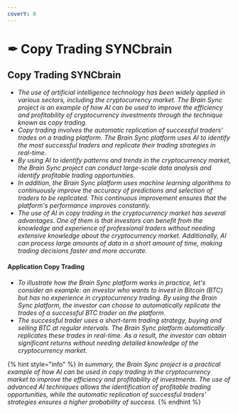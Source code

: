 ```yaml
---
coverY: 0
---
```


# ✒ Copy Trading SYNCbrain

## Copy Trading SYNCbrain

* _The use of artificial intelligence technology has been widely applied in various sectors, including the cryptocurrency market. The Brain Sync project is an example of how AI can be used to improve the efficiency and profitability of cryptocurrency investments through the technique known as copy trading._
* _Copy trading involves the automatic replication of successful traders' trades on a trading platform. The Brain Sync platform uses AI to identify the most successful traders and replicate their trading strategies in real-time._
* _By using AI to identify patterns and trends in the cryptocurrency market, the Brain Sync project can conduct large-scale data analysis and identify profitable trading opportunities._
* _In addition, the Brain Sync platform uses machine learning algorithms to continuously improve the accuracy of predictions and selection of traders to be replicated. This continuous improvement ensures that the platform's performance improves constantly._
* _The use of AI in copy trading in the cryptocurrency market has several advantages. One of them is that investors can benefit from the knowledge and experience of professional traders without needing extensive knowledge about the cryptocurrency market. Additionally, AI can process large amounts of data in a short amount of time, making trading decisions faster and more accurate._

#### Application Copy Trading&#x20;

* _To illustrate how the Brain Sync platform works in practice, let's consider an example: an investor who wants to invest in Bitcoin (BTC) but has no experience in cryptocurrency trading. By using the Brain Sync platform, the investor can choose to automatically replicate the trades of a successful BTC trader on the platform._
* _The successful trader uses a short-term trading strategy, buying and selling BTC at regular intervals. The Brain Sync platform automatically replicates these trades in real-time. As a result, the investor can obtain significant returns without needing detailed knowledge of the cryptocurrency market._

{% hint style="info" %}
_In summary, the Brain Sync project is a practical example of how AI can be used in copy trading in the cryptocurrency market to improve the efficiency and profitability of investments. The use of advanced AI techniques allows the identification of profitable trading opportunities, while the automatic replication of successful traders' strategies ensures a higher probability of success._
{% endhint %}
